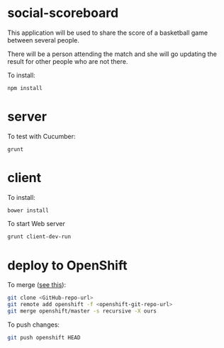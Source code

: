 social-scoreboard
=================

This application will be used to share the score of a basketball game between several people. 

There will be a person attending the match and she will go updating the result for other people who are not there.

To install:

```bash
npm install
```

server
======

To test with Cucumber:

```bash
grunt
```

client
======

To install:

```bash
bower install
```

To start Web server

```bash
grunt client-dev-run
```

deploy to OpenShift
===================

To merge ([see this](http://stackoverflow.com/questions/12657168/can-i-use-my-existing-git-repo-with-openshift)):

```bash
git clone <GitHub-repo-url>
git remote add openshift -f <openshift-git-repo-url>
git merge openshift/master -s recursive -X ours
```

To push changes:

```bash
git push openshift HEAD
```

